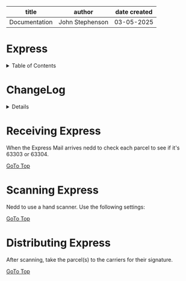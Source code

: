 | title | author | date created
| -------- | ------- | -------|
| Documentation | John Stephenson | 03-05-2025 |  

# Express  

<details>
<summary>Table of Contents</summary>  

1. [ChangeLog](#changelog) <br>
2. [Receiving](#receiving) <br>
3. [Scanning](#scanning) <br>
4. [Distributing](#distributing) <br>
</details>

# ChangeLog <a name="changelog"></a>

<details>

| Date | Owner | Reason for Change |
| --- | --- | --- |
| 03/05/2024 | STL John S | Initial Commit |

</details>

# Receiving Express <a name="receiving"></a>
   When the Express Mail arrives nedd to check each parcel to see if it's 63303 or 63304.

[GoTo Top](#express)

# Scanning Express <a name="scanning"></a>
 Nedd to use a hand scanner.
    Use the following settings:


[GoTo Top](#express)

# Distributing Express <a nane="distributing"></a>
  After scanning, take the parcel(s) to the carriers for their signature.

[GoTo Top](#express)
